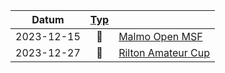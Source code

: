 |Datum|[Typ](../Förklaring)||
|-|:-:|-|
|2023-12-15|📩|[Malmo Open MSF](2023-12-15_I_Malmo_Open_MSF.pdf)|
|2023-12-27|📩|[Rilton Amateur Cup](2023-12-27_I_Rilton_Amateur_Cup.pdf)|